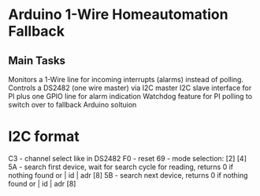 # Arduino 1-Wire Homeautomation Fallback

## Main Tasks
Monitors a 1-Wire line for incoming interrupts (alarms) instead of polling.
Controls a DS2482 (one wire master) via I2C master
I2C slave interface for PI plus one  GPIO line for alarm indication
Watchdog feature for PI polling to switch over to fallback Arduino soltuion

# I2C format
C3 - channel select like in DS2482
F0 - reset 
69 - mode selection: [2] [4]
5A - search first device, wait for search cycle for reading, returns 0 if nothing found or | id | adr [8]
5B - search next device, returns 0 if nothing found or | id | adr [8]

